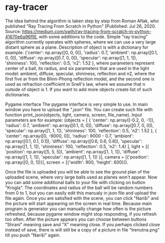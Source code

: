 # ray-tracer
The idea behind the algorithm is taken step by step from Roman Aflak, who published "Ray Tracing From Scratch in Python" [Published: Jul 26, 2020. Source:  https://medium.com/swlh/ray-tracing-from-scratch-in-python-41670e6a96f9], with some additions to the code. Simple "ray tracing" algorithm currently operates with spheres, where we can use a very large distant sphere as a plane. Description of object is with a dictionary for example: {'center': np.array([0, 0, 0]), 'radius': 0.7, 'ambient': np.array([0.1, 0, 0]), 'diffuse': np.array([0.7, 0, 0]), 'specular': np.array([1, 1, 1]), 'shininess': 100, 'reflection': 0.5, 'n2': 1.52 }, where parameters represent center of a ball, its radius, and six parameters that are used in the light model: ambient, diffuse, specular, shininess, reflection and n2, where the first five ar from the Blinn-Phong reflection model, and the second one is used as refraction coefficient in Snell's law, where we assume that n outside of object is 1. If you want to add more objects create list of such dictionaries.

Pygame interface
The pygame interface is very simple to use. In main window you have to upload the ".json" file. You can create such file with function print_json(objects, light, camera, screen, file_name). Input parameters are for example:
(objects = [
    { 'center': np.array([-0.2, 0, -1]), 'radius': 0.7, 'ambient': np.array([0.1, 0, 0]), 'diffuse': np.array([0.7, 0, 0]), 'specular': np.array([1, 1, 1]), 'shininess': 100, 'reflection': 0.5, 'n2': 1.52 },
    { 'center': np.array([0, -9000, 0]), 'radius': 9000 - 0.7, 'ambient': np.array([0.1, 0.1, 0.1]), 'diffuse': np.array([0.6, 0.6, 0.6]), 'specular': np.array([1, 1, 1]), 'shininess': 100, 'reflection': 0.5, 'n2': 1.4}
],
light = [{ 'position': np.array([5, 5, 5]), 'ambient': np.array([1, 1, 1]), 'diffuse': np.array([1, 1, 1]), 'specular': np.array([1, 1, 1]) }],
camera = [{'position': np.array([0, 0, 1])}],
screen = [{'width': 900, 'height': 600}]).

Once the file is uploaded you will be able to see the ground plan of the uploaded scene, where very large balls used as planes won't appear. Now you can add some additional balls to your file with clicking on button "Krogla". The coordinates and radius of the ball will be random numbers from 0 to 1, but you can easily edit this manualy in json file and upload the file again. Once you are satisfied with the scene, you can click "Nariši" and the picture will start appearing on the screen in real time. Because main program is generator you can manually change how often is the picture refreshed, because pygame window might stop responding, if you refresh too often. After the picture appears you can choose between buttons "Shrani" meaning save and "X" meaning close. If you perhaps clicked close instead of save, there is will still be a copy of a picture in file "trenutna.png" till you push "Nariši" again.
